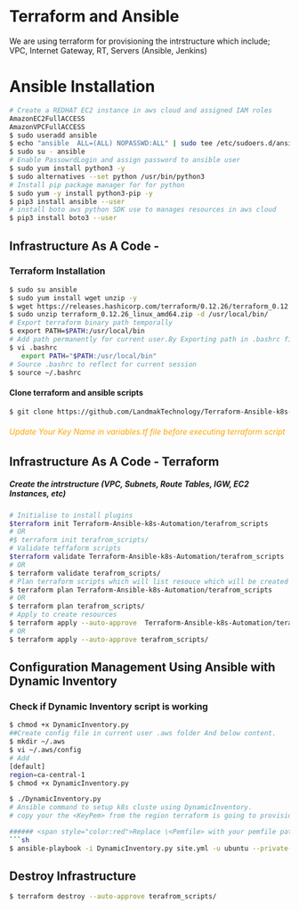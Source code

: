 # Terraform and Ansible
We are using terraform for provisioning the intrstructure which include; VPC, Internet Gateway, RT, Servers (Ansible, Jenkins)

# Ansible Installation
``` sh
# Create a REDHAT EC2 instance in aws cloud and assigned IAM roles
AmazonEC2FullACCESS
AmazonVPCFullACCESS
$ sudo useradd ansible
$ echo "ansible  ALL=(ALL) NOPASSWD:ALL" | sudo tee /etc/sudoers.d/ansible
$ sudo su - ansible
# Enable PassowrdLogin and assign password to ansible user
$ sudo yum install python3 -y
$ sudo alternatives --set python /usr/bin/python3
# Install pip package manager for for python 
$ sudo yum -y install python3-pip -y
$ pip3 install ansible --user
# install boto aws python SDK use to manages resources in aws cloud
$ pip3 install boto3 --user
```
## Infrastructure As A Code - 
### Terraform Installation

``` sh
$ sudo su ansible
$ sudo yum install wget unzip -y
$ wget https://releases.hashicorp.com/terraform/0.12.26/terraform_0.12.26_linux_amd64.zip
$ sudo unzip terraform_0.12.26_linux_amd64.zip -d /usr/local/bin/
# Export terraform binary path temporally
$ export PATH=$PATH:/usr/local/bin
# Add path permanently for current user.By Exporting path in .bashrc file at end of file.
$ vi .bashrc
   export PATH="$PATH:/usr/local/bin"
# Source .bashrc to reflect for current session
$ source ~/.bashrc   
```
#### Clone terraform and ansible scripts
``` sh
$ git clone https://github.com/LandmakTechnology/Terraform-Ansible-k8s-Automation.git

```
###### <span style="color:orange"> Update Your Key Name in variables.tf file before executing terraform script </span>

## Infrastructure As A Code - Terraform
##### Create the intrstructure (VPC, Subnets, Route Tables, IGW, EC2 Instances, etc)
``` sh
# Initialise to install plugins
$terraform init Terraform-Ansible-k8s-Automation/terafrom_scripts
# OR 
#$ terraform init terafrom_scripts/
# Validate teffaform scripts
$terraform validate Terraform-Ansible-k8s-Automation/terafrom_scripts
# OR
$ terraform validate terafrom_scripts/
# Plan terraform scripts which will list resouce which will be created
$ terraform plan Terraform-Ansible-k8s-Automation/terafrom_scripts
# OR
$ terraform plan terafrom_scripts/
# Apply to create resources
$ terraform apply --auto-approve  Terraform-Ansible-k8s-Automation/terafrom_scripts
# OR
$ terraform apply --auto-approve terafrom_scripts/
```
## Configuration Management Using Ansible with Dynamic Inventory
### Check if Dynamic Inventory script is working
``` sh
$ chmod +x DynamicInventory.py
##Create config file in current user .aws folder And below content.
$ mkdir ~/.aws
$ vi ~/.aws/config
# Add 
[default]
region=ca-central-1
$ chmod +x DynamicInventory.py

$ ./DynamicInventory.py
# Ansible command to setup k8s cluste using DynamicInventory.
# copy your the <KeyPem> from the region terraform is going to provision your infrastructure into your ansible home directory

###### <span style="color:red">Replace \<Pemfile> with your pemfile path in server </span>
```sh
$ ansible-playbook -i DynamicInventory.py site.yml -u ubuntu --private-key=<PemFilePath>  --ssh-common-args "-o StrictHostKeyChecking=no"
```
##  Destroy Infrastructure  
```sh
$ terraform destroy --auto-approve terafrom_scripts/
```

